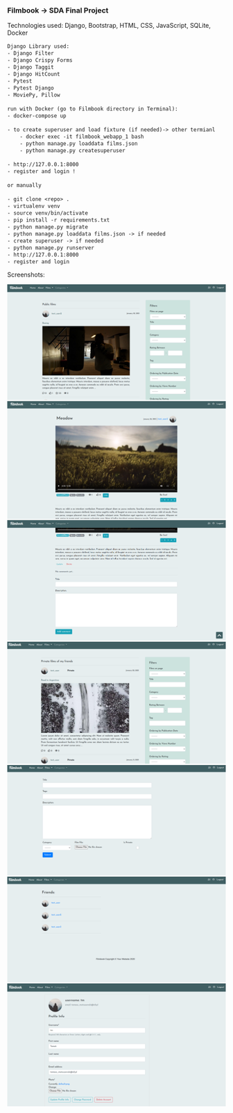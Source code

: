 ### Filmbook -> SDA Final Project 

Technologies used: Django, Bootstrap, HTML, CSS, JavaScript, SQLite, Docker

    Django Library used:
    - Django Filter
    - Django Crispy Forms
    - Django Taggit
    - Django HitCount
    - Pytest
    - Pytest Django
    - MoviePy, Pillow

    run with Docker (go to Filmbook directory in Terminal):
    - docker-compose up

    - to create superuser and load fixture (if needed)-> other termianl
        - docker exec -it filmbook_webapp_1 bash
        - python manage.py loaddata films.json
        - python manage.py createsuperuser
   
    - http://127.0.0.1:8000
    - register and login !

    or manually 

    - git clone <repo> .
    - virtualenv venv
    - source venv/bin/activate
    - pip install -r requirements.txt
    - python manage.py migrate
    - python manage.py loaddata films.json -> if needed
    - create superuser -> if needed
    - python manage.py runserver
    - http://127.0.0.1:8000
    - register and login

Screenshots:

![Screen1](readme_media/screen1.png)
![Screen2](readme_media/screen2.png)
![Screen3](readme_media/screen3.png)
![Screen4](readme_media/screen4.png)
![Screen5](readme_media/screen5.png)
![Screen6](readme_media/screen6.png)
![Screen7](readme_media/screen7.png)

